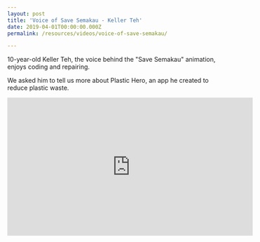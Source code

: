 ```yaml
---
layout: post
title: 'Voice of Save Semakau - Keller Teh'
date: 2019-04-01T00:00:00.000Z
permalink: /resources/videos/voice-of-save-semakau/

---
```



10-year-old Keller Teh, the voice behind the "Save Semakau" animation, enjoys coding and repairing.

We asked him to tell us more about Plastic Hero, an app he created to reduce plastic waste.

<div class="bp-youtube">
<iframe width="560" height="315" src="https://www.youtube.com/embed/lB43FbIbdeA" frameborder="0" allow="accelerometer; autoplay; encrypted-media; gyroscope; picture-in-picture" allowfullscreen></iframe>
</div>
